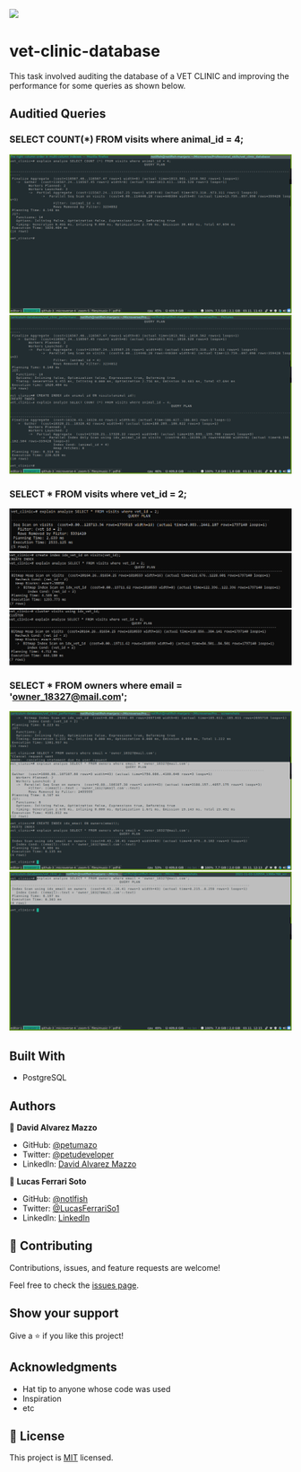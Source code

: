 ![](https://img.shields.io/badge/Microverse-blueviolet)

# vet-clinic-database

This task involved auditing the database of a VET CLINIC and improving the performance for some queries as shown below.

## Auditied Queries

### SELECT COUNT(*) FROM visits where animal_id = 4;
![screenshot](/screenshots/select-count-animal_id-over1s.png)
![screenshot](/screenshots/select-count-animal_id-optimized.png)

### SELECT * FROM visits where vet_id = 2;
![screenshot](/screenshots/visits-vetid-over1s.png)
![screenshot](/screenshots/visits-vetid-indexed.png)
![screenshot](/screenshots/visits-vetid-cluster-optimized.png)

### SELECT * FROM owners where email = 'owner_18327@mail.com';
![screenshot](/screenshots/owners-email-over1s.png)
![screenshot](/screenshots/owners-email-optimized.png)

## Built With

- PostgreSQL


## Authors

👤 **David Alvarez Mazzo**

- GitHub: [@petumazo](https://github.com/petumazo)
- Twitter: [@petudeveloper](https://twitter.com/petudeveloper)
- LinkedIn: [David Alvarez Mazzo](https://www.linkedin.com/in/davidalvarezmazzo/)

👤 **Lucas Ferrari Soto**
- GitHub: [@notlfish](https://github.com/notlfish)
- Twitter: [@LucasFerrariSo1](https://twitter.com/LucasFerrariSo1)
- LinkedIn: [LinkedIn](https://www.linkedin.com/in/lucas-ferrari-soto/)

## 🤝 Contributing

Contributions, issues, and feature requests are welcome!

Feel free to check the [issues page](../../issues/).

## Show your support

Give a ⭐️ if you like this project!

## Acknowledgments

- Hat tip to anyone whose code was used
- Inspiration
- etc

## 📝 License

This project is [MIT](./MIT.md) licensed.
